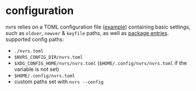 # configuration
nvrs relies on a TOML configuration file ([example](https://github.com/adamperkowski/nvrs/blob/main/nvrs.toml)) containing basic settings, such as `oldver`, `newver` & `keyfile` paths, as well as [package entries](/package-entries.md). supported config paths:
- `./nvrs.toml`
- `$NVRS_CONFIG_DIR/nvrs.toml`
- `$XDG_CONFIG_HOME/nvrs/nvrs.toml` (`$HOME/.config/nvrs/nvrs.toml` if the variable is not set)
- `$HOME/.config/nvrs.toml`
- custom paths set with `nvrs --config`
